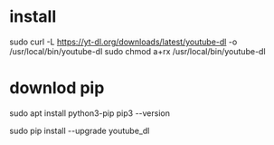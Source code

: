 # install

sudo curl -L https://yt-dl.org/downloads/latest/youtube-dl -o /usr/local/bin/youtube-dl
sudo chmod a+rx /usr/local/bin/youtube-dl

# downlod pip
sudo apt install python3-pip
pip3 --version

sudo pip install --upgrade youtube_dl